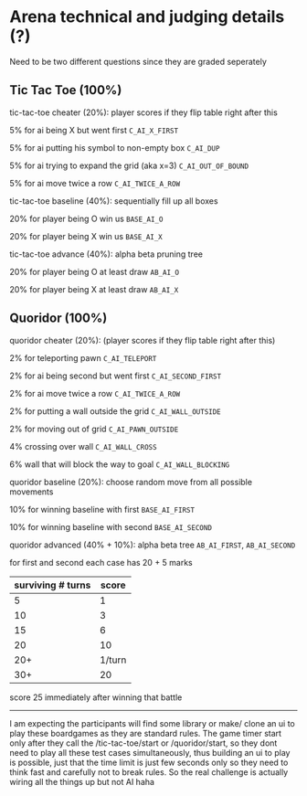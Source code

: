 # Arena technical and judging details (?)

Need to be two different questions since they are graded seperately

## Tic Tac Toe (100%)

tic-tac-toe cheater (20%): player scores if they flip table right after this

5% for ai being X but went first `C_AI_X_FIRST`

5% for ai putting his symbol to non-empty box `C_AI_DUP`

5% for ai trying to expand the grid (aka x=3) `C_AI_OUT_OF_BOUND`

5% for ai move twice a row `C_AI_TWICE_A_ROW`

tic-tac-toe baseline (40%): sequentially fill up all boxes

20% for player being O win us `BASE_AI_O`

20% for player being X win us `BASE_AI_X`

tic-tac-toe advance (40%): alpha beta pruning tree

20% for player being O at least draw `AB_AI_O`

20% for player being X at least draw `AB_AI_X`

## Quoridor (100%)

quoridor cheater (20%): (player scores if they flip table right after this)

2% for teleporting pawn `C_AI_TELEPORT`

2% for ai being second but went first `C_AI_SECOND_FIRST`

2% for ai move twice a row `C_AI_TWICE_A_ROW`

2% for putting a wall outside the grid `C_AI_WALL_OUTSIDE`

2% for moving out of grid `C_AI_PAWN_OUTSIDE`

4% crossing over wall `C_AI_WALL_CROSS`

6% wall that will block the way to goal `C_AI_WALL_BLOCKING`

quoridor baseline (20%): choose random move from all possible movements

10% for winning baseline with first `BASE_AI_FIRST`

10% for winning baseline with second `BASE_AI_SECOND`

quoridor advanced (40% + 10%): alpha beta tree `AB_AI_FIRST`, `AB_AI_SECOND`

for first and second each case has 20 + 5 marks

| surviving # turns | score  |
| ----------------- | ------ |
| 5                 | 1      |
| 10                | 3      |
| 15                | 6      |
| 20                | 10     |
| 20+               | 1/turn |
| 30+               | 20     |
score 25 immediately after winning that battle

--------------------------------------

I am expecting the participants will find some library or make/ clone an ui to play these boardgames as they are standard rules.
The game timer start only after they call the /tic-tac-toe/start or /quoridor/start,
so they dont need to play all these test cases simultaneously,
thus building an ui to play is possible,
just that the time limit is just few seconds only so they need to think fast and carefully not to break rules.
So the real challenge is actually wiring all the things up but not AI haha
